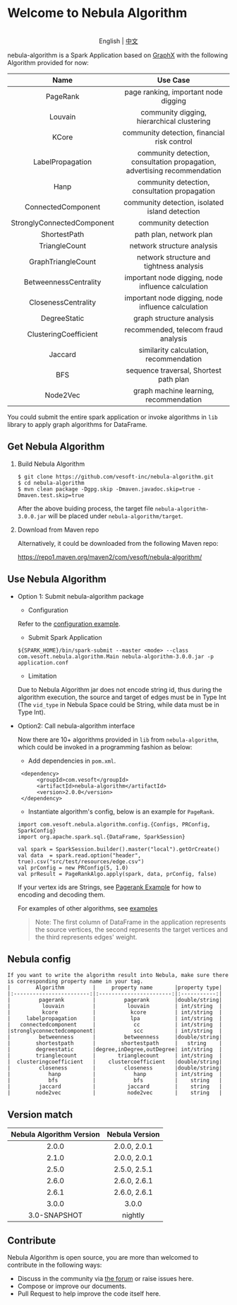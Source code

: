 # Welcome to Nebula Algorithm

<p align="center">
  <br>English | <a href="README-CN.md">中文</a>
</p>

nebula-algorithm is a Spark Application based on [GraphX](https://spark.apache.org/graphx/) with the following Algorithm provided for now:


|          Name          |Use Case|
|:------------------------:|:---------------:|
|         PageRank         | page ranking, important node digging|
|         Louvain          | community digging, hierarchical clustering|
|          KCore           | community detection, financial risk control|
|     LabelPropagation     | community detection, consultation propagation, advertising recommendation|
|          Hanp            | community detection, consultation propagation|
|    ConnectedComponent    | community detection, isolated island detection|
|StronglyConnectedComponent| community detection|
|       ShortestPath       | path plan, network plan|
|       TriangleCount      | network structure analysis|
|    GraphTriangleCount    | network structure and tightness analysis|
|   BetweennessCentrality  | important node digging, node influence calculation|
|   ClosenessCentrality    | important node digging, node influence calculation|
|        DegreeStatic      | graph structure analysis|
|   ClusteringCoefficient  | recommended, telecom fraud analysis|
|       Jaccard            | similarity calculation, recommendation|
|        BFS               | sequence traversal, Shortest path plan|
|     Node2Vec             | graph machine learning, recommendation|


You could submit the entire spark application or invoke algorithms in `lib` library to apply graph algorithms for DataFrame.

## Get Nebula Algorithm
 1. Build Nebula Algorithm
    ```
    $ git clone https://github.com/vesoft-inc/nebula-algorithm.git
    $ cd nebula-algorithm
    $ mvn clean package -Dgpg.skip -Dmaven.javadoc.skip=true -Dmaven.test.skip=true
    ```
    After the above buiding process, the target file  `nebula-algorithm-3.0.0.jar` will be placed under `nebula-algorithm/target`.

 2. Download from Maven repo
      
      Alternatively, it could be downloaded from the following Maven repo:
      
      https://repo1.maven.org/maven2/com/vesoft/nebula-algorithm/

## Use Nebula Algorithm

* Option 1: Submit nebula-algorithm package

   * Configuration
   
   Refer to the [configuration example](https://github.com/vesoft-inc/nebula-algorithm/blob/master/nebula-algorithm/src/main/resources/application.conf).

   * Submit Spark Application

    ```
    ${SPARK_HOME}/bin/spark-submit --master <mode> --class com.vesoft.nebula.algorithm.Main nebula-algorithm-3.0.0.jar -p application.conf
    ```
   
   * Limitation
    
    Due to Nebula Algorithm jar does not encode string id, thus during the algorithm execution, the source and target of edges must be in Type Int (The `vid_type` in Nebula Space could be String, while data must be in Type Int).

* Option2: Call nebula-algorithm interface

   Now there are 10+ algorithms provided in `lib` from `nebula-algorithm`, which could be invoked in a programming fashion as below:
   
   * Add dependencies in `pom.xml`.
   ```
    <dependency>
         <groupId>com.vesoft</groupId>
         <artifactId>nebula-algorithm</artifactId>
         <version>2.0.0</version>
    </dependency>
   ```
   * Instantiate algorithm's config, below is an example for `PageRank`.
   ```
   import com.vesoft.nebula.algorithm.config.{Configs, PRConfig, SparkConfig}
   import org.apache.spark.sql.{DataFrame, SparkSession}

   val spark = SparkSession.builder().master("local").getOrCreate()
   val data  = spark.read.option("header", true).csv("src/test/resources/edge.csv")
   val prConfig = new PRConfig(5, 1.0)
   val prResult = PageRankAlgo.apply(spark, data, prConfig, false)
   ```
   
   If your vertex ids are Strings, see [Pagerank Example](https://github.com/vesoft-inc/nebula-algorithm/blob/master/example/src/main/scala/com/vesoft/nebula/algorithm/PageRankExample.scala) for how to encoding and decoding them.
    
    For examples of other algorithms, see [examples](https://github.com/vesoft-inc/nebula-algorithm/tree/master/example/src/main/scala/com/vesoft/nebula/algorithm)
   > Note: The first column of DataFrame in the application represents the source vertices, the second represents the target vertices and the third represents edges' weight.

## Nebula config
    If you want to write the algorithm result into Nebula, make sure there is corresponding property name in your tag.
    |        Algorithm         |     property name       |property type|
    |:------------------------:|:-----------------------:|:-----------:|
    |         pagerank         |         pagerank        |double/string|
    |          louvain         |          louvain        | int/string  |
    |          kcore           |           kcore         | int/string  |
    |     labelpropagation     |           lpa           | int/string  |
    |   connectedcomponent     |            cc           | int/string  |
    |stronglyconnectedcomponent|            scc          | int/string  |
    |         betweenness      |         betweenness     |double/string|
    |        shortestpath      |        shortestpath     |   string    |
    |        degreestatic      |degree,inDegree,outDegree| int/string  |
    |        trianglecount     |       trianglecount     | int/string  |
    |  clusteringcoefficient   |    clustercoefficient   |double/string|
    |         closeness        |         closeness       |double/string|
    |            hanp          |            hanp         | int/string  |
    |            bfs           |            bfs          |    string   |
    |         jaccard          |          jaccard        |    string   |
    |        node2vec          |          node2vec       |    string   |
    
## Version match

| Nebula Algorithm Version | Nebula Version |
|:------------------------:|:--------------:|
|       2.0.0              |  2.0.0, 2.0.1  |
|       2.1.0              |  2.0.0, 2.0.1  |
|       2.5.0              |  2.5.0, 2.5.1  |
|       2.6.0              |  2.6.0, 2.6.1  |
|       2.6.1              |  2.6.0, 2.6.1  |
|       3.0.0              |     3.0.0      |
|       3.0-SNAPSHOT       |     nightly    |

## Contribute

Nebula Algorithm is open source, you are more than welcomed to contribute in the following ways:

- Discuss in the community via [the forum](https://discuss.nebula-graph.io/) or raise issues here.
- Compose or improve our documents.
- Pull Request to help improve the code itself here.
